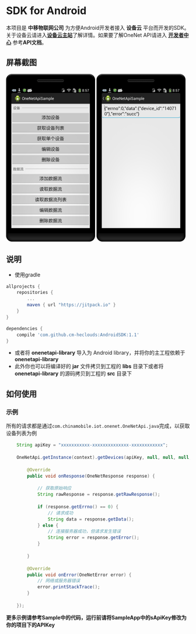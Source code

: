 # SDK for Android #

本项目是 **中移物联网公司** 为方便Android开发者接入 **设备云** 平台而开发的SDK。关于设备云请进入[**设备云主站**](http://open.iot.10086.cn)了解详情。如果要了解OneNet API请进入 [**开发者中心**](http://open.iot.10086.cn/develop) 参考**API文档**。

## 屏幕截图 ##

![screenshot1](screenshot1.png)
![screenshot2](screenshot2.png)

## 说明 ##

- 使用gradle

```groovy
allprojects {
	repositories {
		...
		maven { url "https://jitpack.io" }
	}
}
```
```groovy
dependencies {
    compile 'com.github.cm-heclouds:AndroidSDK:1.1'
}
```

- 或者将 **onenetapi-library** 导入为 Android library，并将你的主工程依赖于 **onenetapi-library**
- 此外你也可以将编译好的 **jar** 文件拷贝到工程的 **libs** 目录下或者将 **onenetapi-library** 的源码拷贝到工程的 **src** 目录下


## 如何使用 ##

### 示例 ###

所有的请求都是通过`com.chinamobile.iot.onenet.OneNetApi.java`完成，以获取设备列表为例

```java
	String apiKey = "xxxxxxxxxxx-xxxxxxxxxxxxxx-xxxxxxxxxxxx";

	OneNetApi.getInstance(context).getDevices(apiKey, null, null, null, null, null, null, new ResponseListener() {

    	@Override
    	public void onResponse(OneNetResponse response) {

        	// 获取原始响应
        	String rawResponse = response.getRawResponse();

        	if (response.getErrno() == 0) {
            	// 请求成功
            	String data = response.getData();
        	} else {
            	// 连接服务器成功，但请求发生错误
            	String error = response.getError();
        	}

    	}

    	@Override
    	public void onError(OneNetError error) {
        	// 网络或服务器错误
        	error.printStackTrace();
    	}

	});
```

**更多示例请参考Sample中的代码，运行前请将SampleApp中的sApiKey修改为你的项目下的APIKey**
